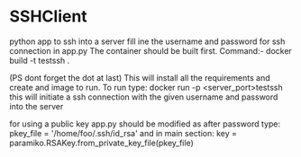 # SSHClient
python app to ssh into a server
fill ine the username and password for ssh connection in app.py
The container should be built first. Command:-
docker build -t testssh .

(PS dont forget the dot at last)
This will install all the requirements and create and image to run.
To run type:
docker run -p <server_port>testssh
this will initiate a ssh connection with the given username and password  into the server


for using a public key app.py should be modified as
after password type: pkey_file = '/home/foo/.ssh/id_rsa'
and in main section: key = paramiko.RSAKey.from_private_key_file(pkey_file)
